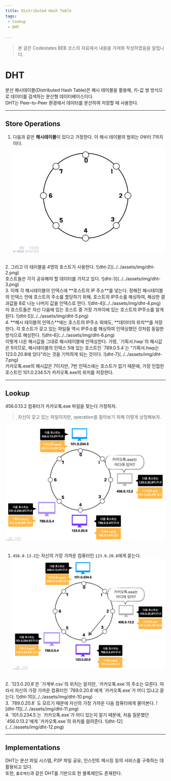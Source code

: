 ```yaml
---
title: Distributed Hash Table
tags: 
 - lookup
 - DHT

---
```


> 본 글은 Codestates BEB 코스의 자료에서 내용을 가져와 작성하였음을 알립니다.  

# DHT
분산 해시테이블(Distributed Hash Table)은 해시 테이블을 활용해, 키-값 쌍 방식으로 데이터를 검색하는 분산형 데이터베이스이다.  
DHT는 Peer-to-Peer 환경에서 데이터를 분산하여 저장할 때 사용한다.  

---

## Store Operations
1. 다음과 같은 **해시테이블**이 있다고 가정한다. 이 해시 테이블의 범위는 0부터 7까지이다.  
![dht-1](../../assets/img/dht-1.png)  
<br>
2. 그리고 이 테이블을 4명의 호스트가 사용한다.  
![dht-2](../../assets/img/dht-2.png)  
<br>
호스트들은 각각 공유해야 할 데이터를 가지고 있다.  
![dht-3](../../assets/img/dht-3.png)  
<br>
3. 이제 각 해시테이블의 인덱스에 **호스트의 IP 주소**를 넣는다.  
정해진 해시테이블의 인덱스 안에 호스트의 주소를 할당하기 위해, 호스트의 IP주소를 해싱하여,  
해싱한 결과값을 8로 나눈 나머지 값을 인덱스로 한다.  
![dht-4](../../assets/img/dht-4.png)  
<br>
이 호스트들은 자신 다음에 있는 호스트 중 가장 가까이에 있는 호스트의 IP주소를 알게 된다.  
![dht-5](../../assets/img/dht-5.png)  
<br>
4. **해시 테이블의 인덱스**에는 호스트의 IP주소 외에도, **데이터의 위치**를 저장한다.  
각 호스트가 갖고 있는 파일들 역시 IP주소를 해싱하여 인덱싱했던 것처럼 동일한 방식으로 해싱한다.  
![dht-6](../../assets/img/dht-6.png)  
<br>
이렇게 나온 해시값을 그대로 해시테이블에 인덱싱한다.  
가령, `기획서.hwp`의 해시값은 5이므로, 해시테이블의 인덱스 5에 있는 호스트인 `789.0.5.4`는  
“기획서.hwp는 123.0.20.8에 있다"라는 것을 기억하게 되는 것이다.  
![dht-7](../../assets/img/dht-7.png)  
<br>
카카오톡.exe의 해시값은 7이지만, 7번 인덱스에는 호스트가 없기 때문에,  
가장 인접한 호스트인 101.0.234.5가 카카오톡.exe의 위치를 저장한다.  

---

## Lookup
456.0.13.2 컴퓨터가 카카오톡.exe 파일을 찾는다 가정하자.  
> 자신이 갖고 있는 파일이지만, operation을 알아보기 위해 이렇게 상정해보자.  

![dht-8](../../assets/img/dht-8.png)  
<br>
1. `456.0.13.2`는 자신의 가장 가까운 컴퓨터인 `123.0.20.8`에게 묻는다.  
![dht-9](../../assets/img/dht-9.png)  
<br>
2. `123.0.20.8`은 `가계부.csv`의 위치는 알지만, `카카오톡.exe`의 주소는 모른다.  
따라서 자신의 가장 가까운 컴퓨터인 `789.0.20.8`에게 `카카오톡.exe`가 어디 있냐고 묻는다.  
![dht-10](../../assets/img/dht-10.png)  
<br>
3. `789.0.20.8` 도 모르기 때문에 자신의 가장 가까운 다음 컴퓨터에게 물어본다.  
![dht-11](../../assets/img/dht-11.png)  
<br>
4. `101.0.234.5`는 `카카오톡.exe`가 어디 있는지 알기 때문에,  
처음 질문했던 `456.0.13.2`에게 `카카오톡.exe`의 위치를 알려준다.  
![dht-12](../../assets/img/dht-12.png)  
<br>

---

## Implementations
DHT는 분산 파일 시스템, P2P 파일 공유, 인스턴트 메시징 등의 서비스를 구축하는 데 활용되고 있다.  
또한, `홀로체인`과 같은 DHT를 기반으로 한 블록체인도 존재한다.  